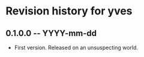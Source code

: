 # Revision history for yves

## 0.1.0.0 -- YYYY-mm-dd

* First version. Released on an unsuspecting world.
